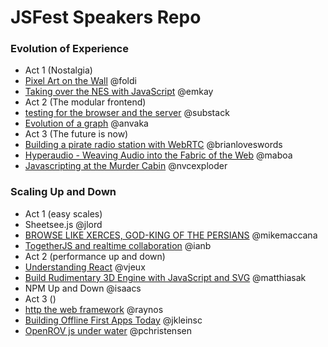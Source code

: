 # JSFest Speakers Repo

### Evolution of Experience

 * Act 1 (Nostalgia)			
  * [Pixel Art on the Wall](https://github.com/mikeal/jsfest2014-cfp/issues/27) @foldi	
  * [Taking over the NES with JavaScript](https://github.com/mikeal/jsfest2014-cfp/issues/29) @emkay	
 * Act 2 (The modular frontend)		
  * [testing for the browser and the server](https://github.com/mikeal/jsfest2014-cfp/issues/3) @substack	
  * [Evolution of a graph](https://github.com/mikeal/jsfest2014-cfp/issues/43) @anvaka	
 * Act 3 (The future is now)		
  * [Building a pirate radio station with WebRTC](https://github.com/mikeal/jsfest2014-cfp/issues/15) @brianloveswords	
  * [Hyperaudio - Weaving Audio into the Fabric of the Web](https://github.com/mikeal/jsfest2014-cfp/issues/59) @maboa
  * [Javascripting at the Murder Cabin](https://github.com/mikeal/jsfest2014-cfp/issues/22) @nvcexploder	
		

### Scaling Up and Down

 * Act 1 (easy scales)			
  * Sheetsee.js	@jlord	
  * [BROWSE LIKE XERCES, GOD-KING OF THE PERSIANS](https://github.com/mikeal/jsfest2014-cfp/issues/13) @mikemaccana
  * [TogetherJS and realtime collaboration](https://github.com/mikeal/jsfest2014-cfp/issues/33) @ianb	
 * Act 2 (performance up and down)		
  * [Understanding React](https://github.com/mikeal/jsfest2014-cfp/issues/26) @vjeux	
  * [Build Rudimentary 3D Engine with JavaScript and SVG](https://github.com/mikeal/jsfest2014-cfp/issues/11)	@matthiasak	
  * NPM Up and Down @isaacs	
 * Act 3 ()
  * [http the web framework](https://github.com/mikeal/jsfest2014-cfp/issues/50) @raynos	
  * [Building Offline First Apps Today](https://github.com/mikeal/jsfest2014-cfp/issues/36) @jkleinsc
  * [OpenROV js under water](https://github.com/mikeal/jsfest2014-cfp/issues/44) @pchristensen	
